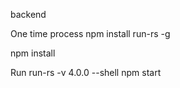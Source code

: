 backend

One time process
npm install run-rs -g


npm install

Run
run-rs -v 4.0.0 --shell
npm start
